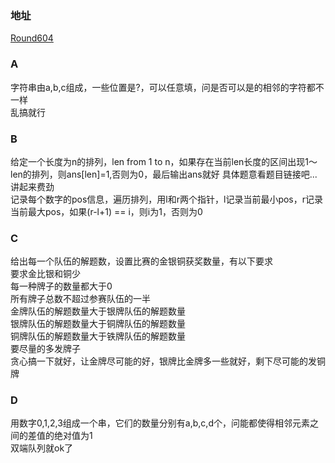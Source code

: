 ### 地址
[Round604](https://codeforces.com/contest/1265)

### A
字符串由a,b,c组成，一些位置是?，可以任意填，问是否可以是的相邻的字符都不一样  
乱搞就行

### B
给定一个长度为n的排列，len from 1 to n，如果存在当前len长度的区间出现1～len的排列，则ans[len]=1,否则为0，最后输出ans就好
具体题意看题目链接吧...讲起来费劲  
记录每个数字的pos信息，遍历排列，用l和r两个指针，l记录当前最小pos，r记录当前最大pos，如果(r-l+1) == i，则i为1，否则为0

### C
给出每一个队伍的解题数，设置比赛的金银铜获奖数量，有以下要求  
要求金比银和铜少  
每一种牌子的数量都大于0  
所有牌子总数不超过参赛队伍的一半  
金牌队伍的解题数量大于银牌队伍的解题数量  
银牌队伍的解题数量大于铜牌队伍的解题数量  
铜牌队伍的解题数量大于铁牌队伍的解题数量  
要尽量的多发牌子  
贪心搞一下就好，让金牌尽可能的好，银牌比金牌多一些就好，剩下尽可能的发铜牌  

### D
用数字0,1,2,3组成一个串，它们的数量分别有a,b,c,d个，问能都使得相邻元素之间的差值的绝对值为1  
双端队列就ok了

